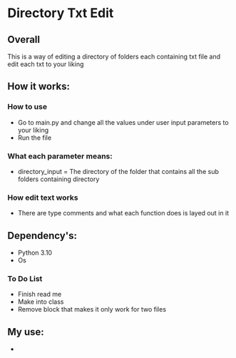 # Directory Txt Edit

## Overall
This is a way of editing a directory of folders each containing txt file and edit each txt to your liking 

## How it works:
### How to use
+ Go to main.py and change all the values under user input parameters to your liking
+ Run the file

### What each parameter means:
+ directory_input = The directory of the folder that contains all the sub folders containing directory

### How edit text works
+ There are type comments and what each function does is layed out in it 

## Dependency's:
+ Python 3.10
+ Os

### To Do List
+ Finish read me
+ Make into class
+ Remove block that makes it only work for two files

## My use:
+